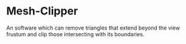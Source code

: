# Mesh-Clipper
An software which can remove triangles that extend beyond the view frustum and clip those intersecting with its boundaries.
